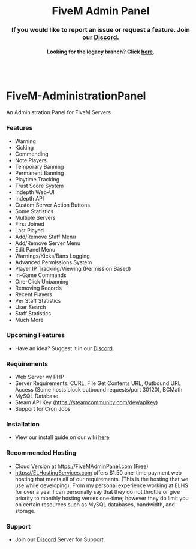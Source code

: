 <p align="center">
  <h1 align="center">
      FiveM Admin Panel
  </h1>
  <h3 align="center">
      If you would like to report an issue or request a feature. Join our <a href="https://discord.gg/q8MSQwt">Discord</a>.
  </h3>
  <h4 align="center">
     Looking for the legacy branch? Click <a href="https://github.com/CADOJRP/FiveM-AdministrationPanel/tree/legacy">here</a>.
  </h4>
</p>

<br/>
<br/>

# FiveM-AdministrationPanel
An Administration Panel for FiveM Servers


### Features
* Warning
* Kicking
* Commending
* Note Players
* Temporary Banning
* Permanent Banning
* Playtime Tracking
* Trust Score System
* Indepth Web-UI
* Indepth API
* Custom Server Action Buttons
* Some Statistics
* Multiple Servers
* First Joined
* Last Played
* Add/Remove Staff Menu
* Add/Remove Server Menu
* Edit Panel Menu
* Warnings/Kicks/Bans Logging
* Advanced Permissions System
* Player IP Tracking/Viewing (Permission Based)
* In-Game Commands
* One-Click Unbanning
* Removing Records
* Recent Players
* Per Staff Statistics
* User Search
* Staff Statistics
* Much More

### Upcoming Features
* Have an idea? Suggest it in our [Discord](https://discord.gg/q8MSQwt).

### Requirements
* Web Server w/ PHP
* Server Requirements: CURL, File Get Contents URL, Outbound URL Access (Some hosts block outbound requests/port 30120), BCMath
* MySQL Database
* Steam API Key (https://steamcommunity.com/dev/apikey)
* Support for Cron Jobs


### Installation
* View our install guide on our wiki [here](https://github.com/CADOJRP/FiveM-AdministrationPanel/wiki/Installation)


### Recommended Hosting
* Cloud Version at <a href="https://fivemadminpanel.com">https://FiveMAdminPanel.com</a> (Free)
* https://ELHostingServices.com offers $1.50 one-time payment web hosting that meets all of our requirements. (This is the hosting that we use while developing). From my personal experience working at ELHS for over a year I can personally say that they do not throttle or give priority to monthly hosting verses one-time; however they do limit you on certain resources such as MySQL databases, bandwidth, and storage.


### Support
* Join our [Discord](https://discord.gg/q8MSQwt) Server for Support.
